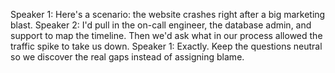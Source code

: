 Speaker 1: Here's a scenario: the website crashes right after a big marketing blast.
Speaker 2: I'd pull in the on-call engineer, the database admin, and support to map the timeline. Then we'd ask what in our process allowed the traffic spike to take us down.
Speaker 1: Exactly. Keep the questions neutral so we discover the real gaps instead of assigning blame.
